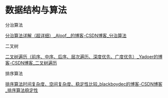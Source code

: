 # 数据结构与算法





分治算法

[分治算法详解（超详细）_Aloof__的博客-CSDN博客_分治算法](https://blog.csdn.net/weixin_43872728/article/details/101082875)



二叉树

[二叉树遍历（前序、中序、后序、层次遍历、深度优先、广度优先）_Yadoer的博客-CSDN博客_二叉树遍历](https://blog.csdn.net/My_Jobs/article/details/43451187)



排序算法

[排序算法时间复杂度、空间复杂度、稳定性比较_blackboydec的博客-CSDN博客_排序算法稳定性](https://blog.csdn.net/yushiyi6453/article/details/76407640)



